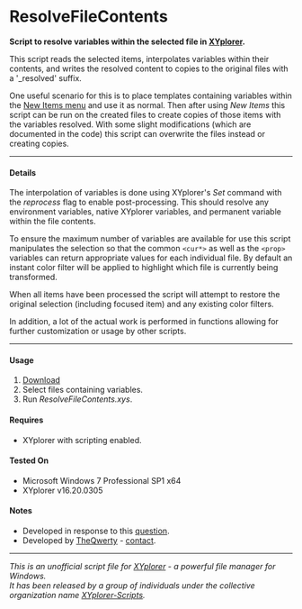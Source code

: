 # ResolveFileContents

**Script to resolve variables within the selected file in
[XYplorer](http://xyplorer.com/index.php).**

This script reads the selected items, interpolates variables within their
contents, and writes the resolved content to copies to the original files with
a '_resolved' suffix.

One useful scenario for this is to place templates containing variables within
the [New Items menu](http://www.xyplorer.com/highlights.php#newitems) and use
it as normal. Then after using *New Items* this script can be run on the
created files to create copies of those items with the variables resolved. With
some slight modifications (which are documented in the code) this script can
overwrite the files instead or creating copies.

----------

#### Details

The interpolation of variables is done using XYplorer's *Set* command with the
*reprocess* flag to enable post-processing. This should resolve any environment
variables, native XYplorer variables, and permanent variable within the file
contents.

To ensure the maximum number of variables are available for use this script
manipulates the selection so that the common `<cur*>` as well as the
`<prop>` variables can return appropriate values for each individual file. By
default an instant color filter will be applied to highlight which file is
currently being transformed.

When all items have been processed the script will attempt to restore the
original selection (including focused item) and any existing color filters.

In addition, a lot of the actual work is performed in functions allowing for
further customization or usage by other scripts.


----------

#### Usage
1. [Download](https://github.com/XYplorer-Scripts/ResolveFileContents/releases/latest)
2. Select files containing variables.
3. Run *ResolveFileContents.xys*.

#### Requires
+ XYplorer with scripting enabled.

#### Tested On
+ Microsoft Windows 7 Professional SP1 x64
+ XYplorer v16.20.0305

#### Notes
+ Developed in response to this
[question](http://www.xyplorer.com/xyfc/viewtopic.php?f=3&t=15467).
+ Developed by [TheQwerty](https://github.com/TheQwerty) -
[contact](http://www.xyplorer.com/xyfc/memberlist.php?mode=viewprofile&u=438).

----------



_This is an unofficial script file for
[XYplorer](http://xyplorer.com/index.php) - a powerful file manager for
Windows.<br>
It has been released by a group of individuals under the collective
organization name [XYplorer-Scripts](https://github.com/XYplorer-Scripts)._
